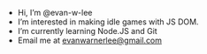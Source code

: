 - Hi, I’m @evan-w-lee
- I’m interested in making idle games with JS DOM. 
- I’m currently learning Node.JS and Git
- Email me at evanwarnerlee@gmail.com

<!---
evan-w-lee/evan-w-lee is a ✨ special ✨ repository because its `README.md` (this file) appears on your GitHub profile.
You can click the Preview link to take a look at your changes.
--->
